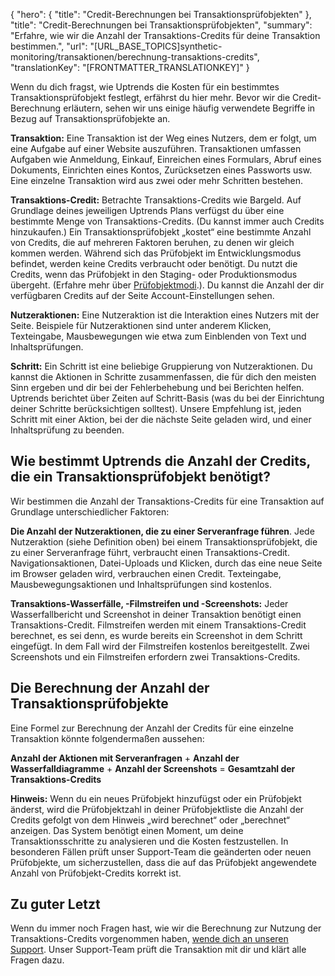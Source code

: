 {
  "hero": {
    "title": "Credit-Berechnungen bei Transaktionsprüfobjekten"
  },
  "title": "Credit-Berechnungen bei Transaktionsprüfobjekten",
  "summary": "Erfahre, wie wir die Anzahl der Transaktions-Credits für deine Transaktion bestimmen.",
  "url": "[URL_BASE_TOPICS]synthetic-monitoring/transaktionen/berechnung-transaktions-credits",
  "translationKey": "[FRONTMATTER_TRANSLATIONKEY]"
}

Wenn du dich fragst, wie Uptrends die Kosten für ein bestimmtes Transaktionsprüfobjekt festlegt, erfährst du hier mehr. Bevor wir die Credit-Berechnung erläutern, sehen wir uns einige häufig verwendete Begriffe in Bezug auf Transaktionsprüfobjekte an.

**Transaktion:** Eine Transaktion ist der Weg eines Nutzers, dem er folgt, um eine Aufgabe auf einer Website auszuführen. Transaktionen umfassen Aufgaben wie Anmeldung, Einkauf, Einreichen eines Formulars, Abruf eines Dokuments, Einrichten eines Kontos, Zurücksetzen eines Passworts usw. Eine einzelne Transaktion wird aus zwei oder mehr Schritten bestehen.

**Transaktions-Credit:** Betrachte Transaktions-Credits wie Bargeld. Auf Grundlage deines jeweiligen Uptrends Plans verfügst du über eine bestimmte Menge von Transaktions-Credits. (Du kannst immer auch Credits hinzukaufen.) Ein Transaktionsprüfobjekt „kostet“ eine bestimmte Anzahl von Credits, die auf mehreren Faktoren beruhen, zu denen wir gleich kommen werden. Während sich das Prüfobjekt im Entwicklungsmodus befindet, werden keine Credits verbraucht oder benötigt. Du nutzt die Credits, wenn das Prüfobjekt in den Staging- oder Produktionsmodus übergeht. (Erfahre mehr über [Prüfobjektmodi]([LINK_URL_1]).). Du kannst die Anzahl der dir verfügbaren Credits auf der Seite Account-Einstellungen sehen.

**Nutzeraktionen:** Eine Nutzeraktion ist die Interaktion eines Nutzers mit der Seite. Beispiele für Nutzeraktionen sind unter anderem Klicken, Texteingabe, Mausbewegungen wie etwa zum Einblenden von Text und Inhaltsprüfungen. 

**Schritt:** Ein Schritt ist eine beliebige Gruppierung von Nutzeraktionen. Du kannst die Aktionen in Schritte zusammenfassen, die für dich den meisten Sinn ergeben und dir bei der Fehlerbehebung und bei Berichten helfen. Uptrends berichtet über Zeiten auf Schritt-Basis (was du bei der Einrichtung deiner Schritte berücksichtigen solltest). Unsere Empfehlung ist, jeden Schritt mit einer Aktion, bei der die nächste Seite geladen wird, und einer Inhaltsprüfung zu beenden.

## Wie bestimmt Uptrends die Anzahl der Credits, die ein Transaktionsprüfobjekt benötigt?

Wir bestimmen die Anzahl der Transaktions-Credits für eine Transaktion auf Grundlage unterschiedlicher Faktoren:

**Die Anzahl der Nutzeraktionen, die zu einer Serveranfrage führen**. Jede Nutzeraktion (siehe Definition oben) bei einem Transaktionsprüfobjekt, die zu einer Serveranfrage führt, verbraucht einen Transaktions-Credit. Navigationsaktionen, Datei-Uploads und Klicken, durch das eine neue Seite im Browser geladen wird, verbrauchen einen Credit. Texteingabe, Mausbewegungsaktionen und Inhaltsprüfungen sind kostenlos.
  
**Transaktions-Wasserfälle, -Filmstreifen und -Screenshots:** Jeder Wasserfallbericht und Screenshot in deiner Transaktion benötigt einen Transaktions-Credit. Filmstreifen werden mit einem Transaktions-Credit berechnet, es sei denn, es wurde bereits ein Screenshot in dem Schritt eingefügt. In dem Fall wird der Filmstreifen kostenlos bereitgestellt. Zwei Screenshots und ein Filmstreifen erfordern zwei Transaktions-Credits.

## Die Berechnung der Anzahl der Transaktionsprüfobjekte

Eine Formel zur Berechnung der Anzahl der Credits für eine einzelne Transaktion könnte folgendermaßen aussehen:

**Anzahl der Aktionen mit Serveranfragen** + **Anzahl der Wasserfalldiagramme** + **Anzahl der Screenshots** = **Gesamtzahl der Transaktions-Credits**

**Hinweis:** Wenn du ein neues Prüfobjekt hinzufügst oder ein Prüfobjekt änderst, wird die Prüfobjektzahl in deiner Prüfobjektliste die Anzahl der Credits gefolgt von dem Hinweis „wird berechnet“ oder „berechnet“ anzeigen. Das System benötigt einen Moment, um deine Transaktionsschritte zu analysieren und die Kosten festzustellen. In besonderen Fällen prüft unser Support-Team die geänderten oder neuen Prüfobjekte, um sicherzustellen, dass die auf das Prüfobjekt angewendete Anzahl von Prüfobjekt-Credits korrekt ist.

## Zu guter Letzt

Wenn du immer noch Fragen hast, wie wir die Berechnung zur Nutzung der Transaktions-Credits vorgenommen haben, [wende dich an unseren Support]([LINK_URL_2]). Unser Support-Team prüft die Transaktion mit dir und klärt alle Fragen dazu.

